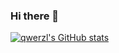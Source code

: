 ### Hi there 👋

<!--
**qwerzl/qwerzl** is a ✨ _special_ ✨ repository because its `README.md` (this file) appears on your GitHub profile.

Here are some ideas to get you started:

- 🔭 I’m currently working on ...
- 🌱 I’m currently learning ...
- 👯 I’m looking to collaborate on ...
- 🤔 I’m looking for help with ...
- 💬 Ask me about ...
- 📫 How to reach me: ...
- 😄 Pronouns: ...
- ⚡ Fun fact: ...
-->
[![qwerzl's GitHub stats](https://github-readme-stats.vercel.app/api?username=qwerzl&count_private=true)](https://github.com/anuraghazra/github-readme-stats)

